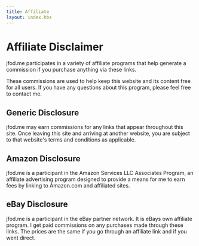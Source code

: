 ```yaml
---
title: Affiliate
layout: index.hbs
---
```


# Affiliate Disclaimer

jfod.me participates in a variety of affiliate programs that help generate a commission if you purchase anything via these links.

These commissions are used to help keep this website and its content free for all users. If you have any questions about this program, please feel free to contact me.

## Generic Disclosure

jfod.me may earn commissions for any links that appear throughout this site. Once leaving this site and arriving at another website, you are subject to that website's terms and conditions as applicable.

## Amazon Disclosure

jfod.me is a participant in the Amazon Services LLC Associates Program, an affiliate advertising program designed to provide a means for me to earn fees by linking to Amazon.com and affiliated sites.

## eBay Disclosure

jfod.me is a participant in the eBay partner network. It is eBays own affiliate program. I get paid commissions on any purchases made through these links. The prices are the same if you go through an affiliate link and if you went direct.

